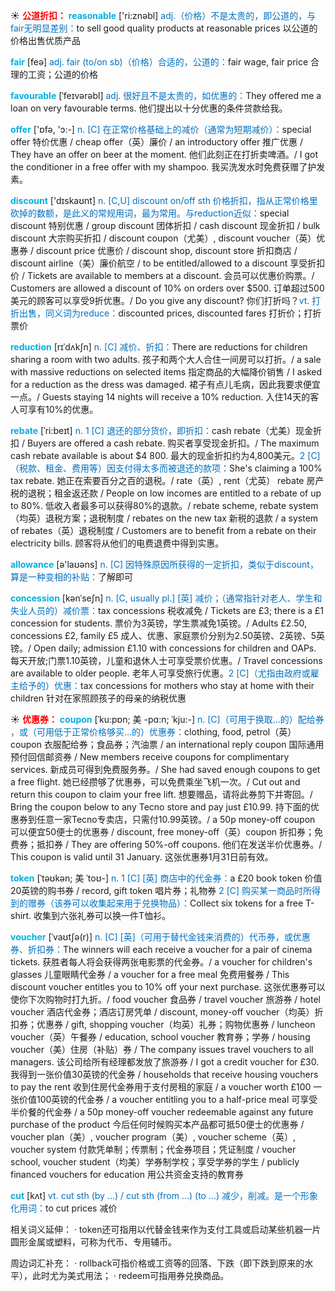 ☀ <font color="red">**公道折扣：**</font>
<font color="sky blue">**reasonable**</font> ['ri:znəbl] 
<font color="#0070c0">adj.（价格）不是太贵的，即公道的，与fair无明显差别：</font>to sell good quality products at reasonable prices 以公道的价格出售优质产品

<font color="sky blue">**fair**</font> [feə] 
<font color="#0070c0">adj. fair (to/on sb)（价格）合适的，公道的：</font>fair wage, fair price 合理的工资；公道的价格
           
<font color="sky blue">**favourable**</font> [ˈfeɪvərəbl]
<font color="#0070c0">adj. 很好且不是太贵的，如优惠的：</font>They offered me a loan on very favourable terms. 他们提出以十分优惠的条件贷款给我。

<font color="sky blue">**offer**</font> ['ɒfə, 'ɔ:-] 
<font color="#0070c0">n. [C] 在正常价格基础上的减价（通常为短期减价）：</font>special offer 特价优惠 / cheap offer（英）廉价 / an introductory offer 推广优惠 / They have an offer on beer at the moment. 他们此刻正在打折卖啤酒。/ I got the conditioner in a free offer with my shampoo. 我买洗发水时免费获赠了护发素。

<font color="sky blue">**discount**</font> ['dɪskaʊnt] 
<font color="#0070c0">n. [C,U] discount on/off sth 价格折扣，指从正常价格里砍掉的数额，是此义的常规用词，最为常用。与reduction近似：</font>special discount 特别优惠 / group discount 团体折扣 / cash discount 现金折扣 / bulk discount 大宗购买折扣 / discount coupon（尤美）, discount voucher（英）优惠券 / discount price 优惠价 / discount shop, discount store 折扣商店 / discount airline（美）廉价航空 / to be entitled/allowed to a discount 享受折扣价 / Tickets are available to members at a discount. 会员可以优惠价购票。/ Customers are allowed a discount of 10% on orders over $500. 订单超过500美元的顾客可以享受9折优惠。/ Do you give any discount? 你们打折吗？<font color="#0070c0">vt. 打折出售，同义词为reduce：</font>discounted prices, discounted fares 打折价；打折票价
           
<font color="sky blue">**reduction**</font> [rɪˈdʌkʃn]
<font color="#0070c0">n. [C] 减价、折扣：</font>There are reductions for children sharing a room with two adults. 孩子和两个大人合住一间房可以打折。/ a sale with massive reductions on selected items 指定商品的大幅降价销售 / I asked for a reduction as the dress was damaged. 裙子有点儿毛病，因此我要求便宜一点。/ Guests staying 14 nights will receive a 10% reduction. 入住14天的客人可享有10%的优惠。
 
<font color="sky blue">**rebate**</font> [ˈri:beɪt]
<font color="#0070c0">n. 1 [C] 退还的部分货价，即折扣：</font>cash rebate（尤美）现金折扣 / Buyers are offered a cash rebate. 购买者享受现金折扣。/ The maximum cash rebate available is about $4 800. 最大的现金折扣约为4,800美元。<font color="#0070c0">2 [C]（税款、租金、费用等）因支付得太多而被退还的款项：</font>She's claiming a 100% tax rebate. 她正在索要百分之百的退税。/ rate（英）, rent（尤英） rebate 房产税的退税；租金返还款 / People on low incomes are entitled to a rebate of up to 80%. 低收入者最多可以获得80%的退款。/ rebate scheme, rebate system（均英）退税方案；退税制度 / rebates on the new tax 新税的退款 / a system of rebates（英）退税制度 / Customers are to benefit from a rebate on their electricity bills. 顾客将从他们的电费退费中得到实惠。
           
<font color="sky blue">**allowance**</font> [ə'laʊəns] 
<font color="#0070c0">n. [C] 因特殊原因所获得的一定折扣，类似于discount，算是一种变相的补贴：</font>了解即可

<font color="sky blue">**concession**</font> [kənˈseʃn]
<font color="#0070c0">n. [C, usually pl.] [英] 减价；（通常指针对老人、学生和失业人员的）减价票：</font>tax concessions 税收减免 / Tickets are £3; there is a £1 concession for students. 票价为3英镑，学生票减免1英镑。/ Adults £2.50, concessions £2, family £5 成人、优惠、家庭票价分别为2.50英镑、2英镑、5英镑。/ Open daily; admission £1.10 with concessions for children and OAPs. 每天开放;门票1.10英镑，儿童和退休人士可享受票价优惠。/ Travel concessions are available to older people. 老年人可享受旅行优惠。<font color="#0070c0">2 [C]（尤指由政府或雇主给予的）优惠：</font>tax concessions for mothers who stay at home with their children 针对在家照顾孩子的母亲的纳税优惠
           
☀ <font color="red">**优惠券：**</font>
<font color="sky blue">**coupon**</font> [ˈku:pɒn; 美 -pɑ:n; ˈkju:-]
<font color="#0070c0">n. [C]（可用于换取…的）配给券 ，或（可用低于正常价格够买…的）优惠券：</font>clothing, food, petrol（英） coupon 衣服配给券；食品券；汽油票 / an international reply coupon 国际通用预付回信邮资券 / New members receive coupons for complimentary services. 新成员可得到免费服务券。/ She had saved enough coupons to get a free flight. 她已经攒够了优惠券，可以免费乘坐飞机一次。/ Cut out and return this coupon to claim your free lift. 想要赠品，请将此券剪下并寄回。/ Bring the coupon below to any Tecno store and pay just £10.99. 持下面的优惠券到任意一家Tecno专卖店，只需付10.99英镑。/ a 50p money-off coupon 可以便宜50便士的优惠券 / discount, free money-off（英）coupon 折扣券；免费券；抵扣券 / They are offering 50%-off coupons. 他们在发送半价优惠券。/ This coupon is valid until 31 January. 这张优惠券1月31日前有效。
           
<font color="sky blue">**token**</font> [ˈtəʊkən; 美 ˈtoʊ-]
<font color="#0070c0">n. 1 [C] [英] 商店中的代金券：</font>a £20 book token 价值20英镑的购书券 / record, gift token 唱片券；礼物券 <font color="#0070c0">2 [C] 购买某一商品时所得到的赠券（该券可以收集起来用于兑换物品）：</font>Collect six tokens for a free T-shirt. 收集到六张礼券可以换一件T恤衫。
           
<font color="sky blue">**voucher**</font> [ˈvaʊtʃə(r)]
<font color="#0070c0">n. [C] [英]（可用于替代金钱来消费的）代币券，或优惠券、折扣券：</font>The winners will each receive a voucher for a pair of cinema tickets. 获胜者每人将会获得两张电影票的代金券。/ a voucher for children's glasses 儿童眼睛代金券 / a voucher for a free meal 免费用餐券 / This discount voucher entitles you to 10% off your next purchase. 这张优惠券可以使你下次购物时打九折。/ food voucher 食品券 / travel voucher 旅游券 / hotel voucher 酒店代金券；酒店订房凭单 / discount, money-off voucher（均英）折扣券；优惠券 / gift, shopping voucher（均英）礼券；购物优惠券 / luncheon voucher（英）午餐券 / education, school voucher 教育券；学券 / housing voucher（美）住房（补贴）券 / The company issues travel vouchers to all managers. 该公司给所有经理都发放了旅游券 / I got a credit voucher for £30. 我得到一张价值30英镑的代金券 / households that receive housing vouchers to pay the rent 收到住房代金券用于支付房租的家庭 / a voucher worth £100 一张价值100英镑的代金券 / a voucher entitling you to a half-price meal 可享受半价餐的代金券 / a 50p money-off voucher redeemable against any future purchase of the product 今后任何时候购买本产品都可抵50便士的优惠券 / voucher plan（美）, voucher program（美）, voucher scheme（英）, voucher system 付款凭单制；传票制；代金券项目；凭证制度 / voucher school, voucher student（均美）学券制学校；享受学券的学生 / publicly financed vouchers for education 用公共资金支持的教育券
           
<font color="sky blue">**cut**</font> [kʌt] 
<font color="#0070c0">vt. cut sth (by ...) / cut sth (from ...) (to ...) 减少，削减。是一个形象化用词：</font>to cut prices 减价

相关词义延伸：
· token还可指用以代替金钱来作为支付工具或启动某些机器一片圆形金属或塑料，可称为代币、专用辅币。

周边词汇补充：
· rollback可指价格或工资等的回落、下跌（即下跌到原来的水平），此时尤为美式用法；
· redeem可指用券兑换商品。



